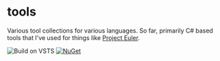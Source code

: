 # tools
Various tool collections for various languages. So far, primarily C# based tools that I've used for things like
[Project Euler](https://projecteuler.net/).

![Build on VSTS](https://tompostler.visualstudio.com/_apis/public/build/definitions/59d5d8a6-84be-41a0-b43a-6b99271c20fb/4/badge) [![NuGet](https://img.shields.io/nuget/v/Unlimitedinf.Tools.svg?style=flat-square)](https://www.nuget.org/packages/Unlimitedinf.Tools/)
